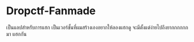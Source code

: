 # Dropctf-Fanmade
เป็นแลปสําหรับการแฮก เป็นเวอร์ชั้นที่ผมสร้างเองอยากให้ลองแฮกดู จะมีตั้งแต่ง่ายไปถึงยากกกกกก มา แฮกกัน
